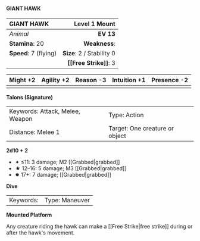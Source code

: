 #### GIANT HAWK

| GIANT HAWK            |         **Level 1 Mount** |
| :-------------------- | ------------------------: |
| *Animal*              |                 **EV 13** |
| **Stamina**: 20       |             **Weakness**: |
| **Speed**: 7 (flying) | **Size**: 2 / Stability 0 |
|                       |    **[[Free Strike]]**: 3 |

| **Might** +2 | **Agility** +2 | **Reason** -3 | **Intuition** +1 | **Presence** -2 |
| ------------ | -------------- | ------------- | ---------------- | --------------- |
|              |                |               |                  |                 |

**Talons (Signature)**

|                                 |                                |
| :------------------------------ | :----------------------------- |
| Keywords: Attack, Melee, Weapon | Type: Action                   |
| Distance: Melee 1               | Target: One creature or object |

**2d10 + 2**

- ✦ ≤11: 3 damage; M2 [[Grabbed|grabbed]]
- ★ 12–16: 5 damage; M3 [[Grabbed|grabbed]]
- ✸ 17+: 7 damage; [[Grabbed|grabbed]]

**Dive**

|           |                |
| :-------- | :------------- |
| Keywords: | Type: Maneuver |

**Mounted Platform**

Any creature riding the hawk can make a [[Free Strike|free strike]] during or after the hawk's movement.

